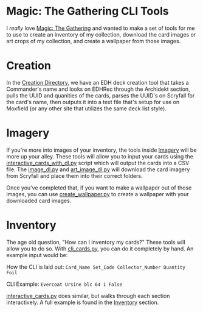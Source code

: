 # Magic: The Gathering CLI Tools

I *really* love [Magic: The Gathering](https://en.wikipedia.org/wiki/Magic:_The_Gathering) and wanted to make a set of tools for me to use to create an inventory of my collection, download the card images or art crops of my collection, and create a wallpaper from those images.

# Creation
In the [Creation Directory](Creation/), we have an EDH deck creation tool that takes a Commander's name and looks on EDHRec through the Archidekt section, pulls the UUID and quanities of the cards, parses the UUID's on Scryfall for the card's name, then outputs it into a text file that's setup for use on Moxfield (or any other site that utilizes the same deck list style).

# Imagery
If you're more into images of your inventory, the tools inside [Imagery](Imagery/) will be more up your alley. These tools will allow you to input your cards using the [interactive_cards_with_dl.py](Imagery/interactive_cards_with_dl.py) script which will output the cards into a CSV file. The [image_dl.py](Imagery/image_dl.py) and [art_image_dl.py](Imagery/art_image_dl.py) will download the card imagery from Scryfall and place them into their correct folders.

Once you've completed that, if you want to make a wallpaper out of those images, you can use [create_wallpaper.py](Imagery/create_wallpaper.py) to create a wallpaper with your downloaded card images.

# Inventory
The age old question, "How can I inventory my cards?" These tools will allow you to do so. With [cli_cards.py](Inventory/cli_cards.py), you can do it completely by hand. An example input would be:

How the CLI is laid out: `Card_Name Set_Code Collector_Number Quantity Foil`

CLI Example: `Evercoat Ursine blc 64 1 False`

[interactive_cards.py](Inventory/interactive_cards.py) does similar, but walks through each section interactively. A full example is found in the [Inventory](Inventory/README.md) section.